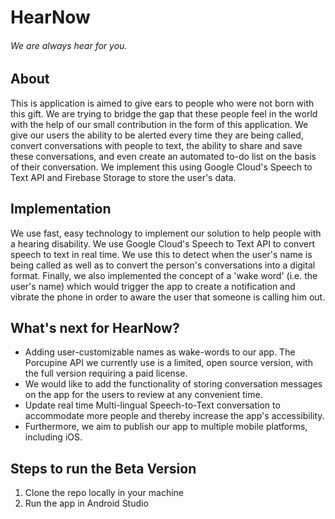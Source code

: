 # **HearNow**
###### We are always _hear_ for you.

## About
This is application is aimed to give ears to people who were not born with this gift. We are trying to bridge the gap that these people feel in the world with the help of our small contribution in the form of this application. We give our users the ability to be alerted every time they are being called, convert conversations with people to text, the ability to share and save these conversations, and even create an automated to-do list on the basis of their conversation. We implement this using Google Cloud's Speech to Text API and Firebase Storage to store the user's data.

## Implementation
We use fast, easy technology to implement our solution to help people with a hearing disability. We use Google Cloud's Speech to Text API to convert speech to text in real time. We use this to detect when the user's name is being called as well as to convert the person's conversations into a digital format. Finally, we also implemented the concept of a 'wake word' (i.e. the user's name) which would trigger the app to create a notification and vibrate the phone in order to aware the user that someone is calling him out.

## What's next for HearNow?
* Adding user-customizable names as wake-words to our app. The Porcupine API we currently use is a limited, open source version, with the full version requiring a paid license.
* We would like to add the functionality of storing conversation messages on the app for the users to review at any convenient time.
* Update real time Multi-lingual Speech-to-Text conversation to accommodate more people and thereby increase the app's accessibility.
* Furthermore, we aim to publish our app to multiple mobile platforms, including iOS.

## Steps to run the Beta Version
1. Clone the repo locally in your machine
2. Run the app in Android Studio
